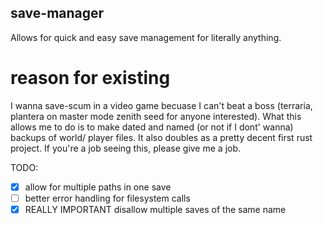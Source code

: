 ## save-manager

Allows for quick and easy save management for literally anything.

# reason for existing

I wanna save-scum in a video game becuase I can't beat a boss (terraria,
plantera on master mode zenith seed for anyone interested). What this allows
me to do is to make dated and named (or not if I dont' wanna) backups of world/
player files. It also doubles as a pretty decent first rust project. If you're
a job seeing this, please give me a job.

TODO:
- [X] allow for multiple paths in one save
- [ ] better error handling for filesystem calls
- [X] REALLY IMPORTANT disallow multiple saves of the same name